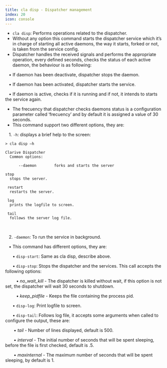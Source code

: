 ```yaml
---
title: cla disp - Dispatcher management
index: 20
icon: console
---
```

* `cla disp`: Performs operations related to the dispatcher.
* Without any option this command starts the dispatcher service which it’s in charge of starting all active daemons, the way it starts, forked or not, is taken from the service config.
* Dispatcher handles the received signals and performs the appropriate operation, every defined seconds, checks the status of each active daemon, the behaviour is as following: <br />

&nbsp; &nbsp;• If daemon has been deactivate, dispatcher stops the daemon. <br />

&nbsp; &nbsp;• If daemon has been activated, dispatcher starts the service. <br />

&nbsp; &nbsp;• If daemon is active, checks if it is running and if not, it intends to starts the service again.

* The frecuency that dispatcher checks daemons status is a configuration parameter called ‘frecuency’ and by default it is assigned a value of 30 seconds.
* This command support two different options, they are:

&nbsp; &nbsp;1. `-h`: displays a brief help to the screen: <br />
       

    > cla disp –h

    Clarive Dispatcher
      Common options:

          --daemon        forks and starts the server

    stop
      stops the server.

     restart
      restarts the server.

     log
      prints the logfile to screen.

     tail
      follows the server log file.

 <br />

&nbsp; &nbsp;2. `-daemon`: To run the service in background.  <br />

&nbsp; &nbsp;• This command has different options, they are:  <br />

&nbsp; &nbsp;&nbsp; &nbsp;• `disp-start`: Same as cla disp, describe above.  <br />

&nbsp; &nbsp;&nbsp; &nbsp;• `disp-stop`:  Stops the dispatcher and the services.  This call accepts the following options: <br />

&nbsp; &nbsp;&nbsp; &nbsp;&nbsp; &nbsp;• *no_wait_kill* - The dispatcher is killed without wait, if this option is not set, the dispatcher will wait 30 seconds to shutdown. <br />

&nbsp; &nbsp;&nbsp; &nbsp;&nbsp; &nbsp;• *keep_pidfile* - Keeps the file containing the process pid.  <br />

&nbsp; &nbsp;&nbsp; &nbsp;• `disp-log`: Print logfile to screen.  <br />

&nbsp; &nbsp;&nbsp; &nbsp;• `disp-tail`: Follows log file, it accepts some arguments when called to configure the output, these are:  <br />

&nbsp;&nbsp;&nbsp;&nbsp;&nbsp; &nbsp;• *tail* - Number of lines displayed, default is 500. <br />

&nbsp;&nbsp;&nbsp;&nbsp;&nbsp; &nbsp;• *interval* - The initial number of seconds that will be spent sleeping, before the file is first checked, default is .5. <br /> 

&nbsp;&nbsp;&nbsp;&nbsp;&nbsp; &nbsp;• *maxinternal* - The maximum number of seconds that will be spent sleeping, by default is 1.


